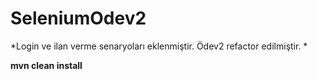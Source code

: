 # SeleniumOdev2


*Login ve ilan verme senaryoları eklenmiştir.
Ödev2 refactor edilmiştir.
*

**mvn clean install**
